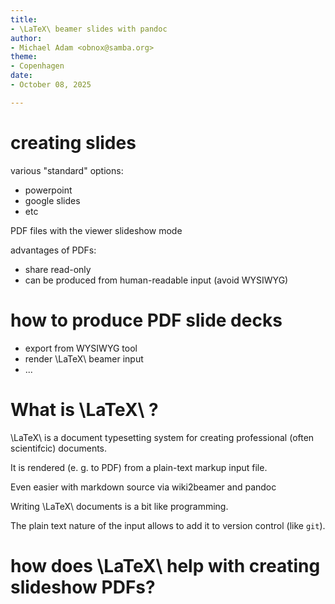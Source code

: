 ```yaml
---
title:
- \LaTeX\ beamer slides with pandoc 
author:
- Michael Adam <obnox@samba.org>
theme:
- Copenhagen
date:
- October 08, 2025

---
```


# creating slides


various "standard" options:

- powerpoint
- google slides
- etc

PDF  files with the viewer  slideshow mode


advantages of PDFs:

- share read-only
- can be produced from human-readable input (avoid WYSIWYG) 


# how to produce PDF  slide decks

- export from WYSIWYG tool
- render \LaTeX\ beamer input
- ...

# What is \LaTeX\ ?

\LaTeX\ is a document typesetting system for creating professional (often scientifcic) documents.

It is rendered (e. g. to PDF) from a plain-text markup input file.

Even easier with markdown source via wiki2beamer and pandoc


Writing \LaTeX\  documents is a bit like programming.


The plain text nature of the input allows to add it to version control (like `git`).

# how does \LaTeX\ help with creating slideshow PDFs?

